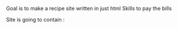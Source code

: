 Goal is to make a recipe site written in just html
Skills to pay the bills

Site is going to contain :

